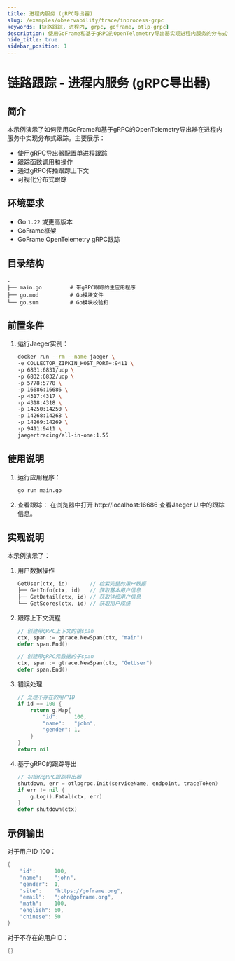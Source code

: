 ```yaml
---
title: 进程内服务 (gRPC导出器)
slug: /examples/observability/trace/inprocess-grpc
keywords: [链路跟踪, 进程内, grpc, goframe, otlp-grpc]
description: 使用GoFrame和基于gRPC的OpenTelemetry导出器实现进程内服务的分布式链路跟踪
hide_title: true
sidebar_position: 1
---
```


# 链路跟踪 - 进程内服务 (gRPC导出器)

## 简介

本示例演示了如何使用GoFrame和基于gRPC的OpenTelemetry导出器在进程内服务中实现分布式跟踪。主要展示：
- 使用gRPC导出器配置单进程跟踪
- 跟踪函数调用和操作
- 通过gRPC传播跟踪上下文
- 可视化分布式跟踪

## 环境要求

- Go `1.22` 或更高版本
- GoFrame框架
- GoFrame OpenTelemetry gRPC跟踪

## 目录结构

```
.
├── main.go         # 带gRPC跟踪的主应用程序
├── go.mod          # Go模块文件
└── go.sum          # Go模块校验和
```


## 前置条件

1. 运行Jaeger实例：
   ```bash
   docker run --rm --name jaeger \
   -e COLLECTOR_ZIPKIN_HOST_PORT=:9411 \
   -p 6831:6831/udp \
   -p 6832:6832/udp \
   -p 5778:5778 \
   -p 16686:16686 \
   -p 4317:4317 \
   -p 4318:4318 \
   -p 14250:14250 \
   -p 14268:14268 \
   -p 14269:14269 \
   -p 9411:9411 \
   jaegertracing/all-in-one:1.55
   ```

## 使用说明

1. 运行应用程序：
   ```bash
   go run main.go
   ```

2. 查看跟踪：
   在浏览器中打开 http://localhost:16686 查看Jaeger UI中的跟踪信息。

## 实现说明

本示例演示了：

1. 用户数据操作
   ```go
   GetUser(ctx, id)       // 检索完整的用户数据
   ├── GetInfo(ctx, id)   // 获取基本用户信息
   ├── GetDetail(ctx, id) // 获取详细用户信息
   └── GetScores(ctx, id) // 获取用户成绩
   ```

2. 跟踪上下文流程
   ```go
   // 创建带gRPC上下文的根span
   ctx, span := gtrace.NewSpan(ctx, "main")
   defer span.End()

   // 创建带gRPC元数据的子span
   ctx, span := gtrace.NewSpan(ctx, "GetUser")
   defer span.End()
   ```

3. 错误处理
   ```go
   // 处理不存在的用户ID
   if id == 100 {
       return g.Map{
           "id":     100,
           "name":   "john",
           "gender": 1,
       }
   }
   return nil
   ```

4. 基于gRPC的跟踪导出
   ```go
   // 初始化gRPC跟踪导出器
   shutdown, err = otlpgrpc.Init(serviceName, endpoint, traceToken)
   if err != nil {
       g.Log().Fatal(ctx, err)
   }
   defer shutdown(ctx)
   ```


## 示例输出

对于用户ID 100：
```go
{
    "id":      100,
    "name":    "john",
    "gender":  1,
    "site":    "https://goframe.org",
    "email":   "john@goframe.org",
    "math":    100,
    "english": 60,
    "chinese": 50
}
```

对于不存在的用户ID：
```go
{}
```
